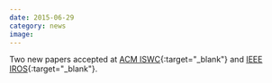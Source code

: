 ```yaml
---
date: 2015-06-29
category: news
image: 
---
```


Two new papers accepted at [ACM ISWC](http://iswc.net/iswc15/){:target="_blank"} and [IEEE IROS](http://www.iros2015.org/){:target="_blank"}.
